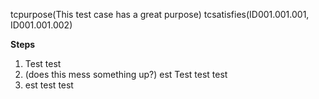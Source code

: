 tcpurpose(This test case has a great purpose)
tcsatisfies(ID001.001.001, ID001.001.002)

**Steps**
1. Test test
1. (does this mess something up?) est Test test test
1. est test test
